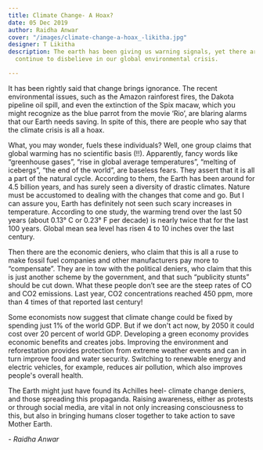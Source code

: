 ```yaml
---
title: Climate Change- A Hoax?
date: 05 Dec 2019
author: Raidha Anwar
cover: "/images/climate-change-a-hoax_-likitha.jpg"
designer: T Likitha
description: The earth has been giving us warning signals, yet there are people who
  continue to disbelieve in our global environmental crisis.

---
```

It has been rightly said that change brings ignorance. The recent environmental issues, such as the Amazon rainforest fires, the Dakota pipeline oil spill, and even the extinction of the Spix macaw, which you might recognize as the blue parrot from the movie ‘Rio’, are blaring alarms that our Earth needs saving. In spite of this, there are people who say that the climate crisis is all a hoax.

What, you may wonder, fuels these individuals? Well, one group claims that global warming has no scientific basis (!!). Apparently, fancy words like “greenhouse gases”, “rise in global average temperatures”, “melting of icebergs”, “the end of the world”, are baseless fears. They assert that it is all a part of the natural cycle. According to them, the Earth has been around for 4.5 billion years, and has surely seen a diversity of drastic climates. Nature must be accustomed to dealing with the changes that come and go. But I can assure you, Earth has definitely not seen such scary increases in temperature. According to one study, the warming trend over the last 50 years (about 0.13° C or 0.23° F per decade) is nearly twice that for the last 100 years. Global mean sea level has risen 4 to 10 inches over the last century.

Then there are the economic deniers, who claim that this is all a ruse to make fossil fuel companies and other manufacturers pay more to “compensate”. They are in tow with the political deniers, who claim that this is just another scheme by the government, and that such “publicity stunts” should be cut down. What these people don’t see are the steep rates of CO and CO2 emissions. Last year, CO2 concentrations reached 450 ppm, more than 4 times of that reported last century!

Some economists now suggest that climate change could be fixed by spending just 1% of the world GDP. But if we don't act now, by 2050 it could cost over 20 percent of world GDP. Developing a green economy provides economic benefits and creates jobs. Improving the environment and reforestation provides protection from extreme weather events and can in turn improve food and water security. Switching to renewable energy and electric vehicles, for example, reduces air pollution, which also improves people's overall health.

The Earth might just have found its Achilles heel- climate change deniers, and those spreading this propaganda. Raising awareness, either as protests or through social media, are vital in not only increasing consciousness to this, but also in bringing humans closer together to take action to save Mother Earth.

_- Raidha Anwar_
